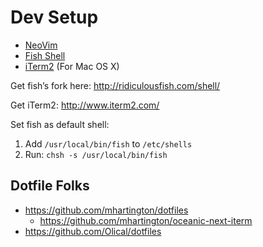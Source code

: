 # Dev Setup

- [NeoVim](https://neovim.io/doc/user/vim_diff.html#nvim-configuration)
- [Fish Shell](http://fishshell.com/)
- [iTerm2](https://www.iterm2.com) (For Mac OS X) 

Get fish’s fork here:
http://ridiculousfish.com/shell/

Get iTerm2:
http://www.iterm2.com/

Set fish as default shell:

1. Add `/usr/local/bin/fish` to `/etc/shells`
2. Run: `chsh -s /usr/local/bin/fish`

## Dotfile Folks

- https://github.com/mhartington/dotfiles
  - https://github.com/mhartington/oceanic-next-iterm 
- https://github.com/Olical/dotfiles
